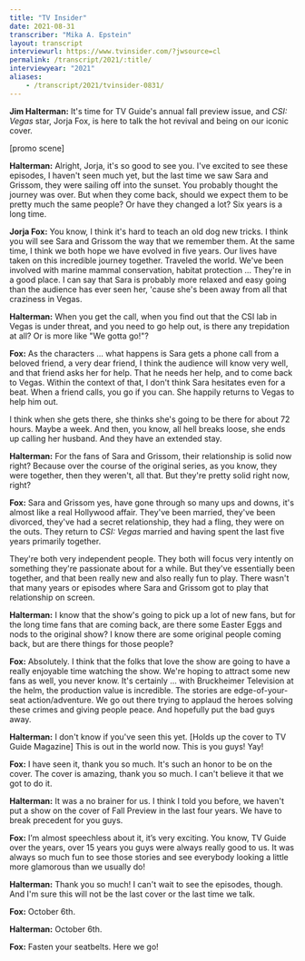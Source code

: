 ```yaml
---
title: "TV Insider"
date: 2021-08-31
transcriber: "Mika A. Epstein"
layout: transcript
interviewurl: https://www.tvinsider.com/?jwsource=cl
permalink: /transcript/2021/:title/
interviewyear: "2021"
aliases:
    - /transcript/2021/tvinsider-0831/
---
```


**Jim Halterman:** It's time for TV Guide's annual fall preview issue, and _CSI: Vegas_ star, Jorja Fox, is here to talk the hot revival and being on our iconic cover.

[promo scene]

**Halterman:** Alright, Jorja, it's so good to see you. I've excited to see these episodes, I haven't seen much yet, but the last time we saw Sara and Grissom, they were sailing off into the sunset. You probably thought the journey was over. But when they come back, should we expect them to be pretty much the same people? Or have they changed a lot? Six years is a long time.

**Jorja Fox:** You know, I think it's hard to teach an old dog new tricks. I think you will see Sara and Grissom the way that we remember them. At the same time, I think we both hope we have evolved in five years. Our lives have taken on this incredible journey together. Traveled the world. We've been involved with marine mammal conservation, habitat protection ... They're in a good place. I can say that Sara is probably more relaxed and easy going than the audience has ever seen her, 'cause she's been away from all that craziness in Vegas.

**Halterman:** When you get the call, when you find out that the CSI lab in Vegas is under threat, and you need to go help out, is there any trepidation at all? Or is more like "We gotta go!"?

**Fox:** As the characters ... what happens is Sara gets a phone call from a beloved friend, a very dear friend, I think the audience will know very well, and that friend asks her for help. That he needs her help, and to come back to Vegas. Within the context of that, I don't think Sara hesitates even for a beat. When a friend calls, you go if you can. She happily returns to Vegas to help him out.

I think when she gets there, she thinks she's going to be there for about 72 hours. Maybe a week. And then, you know, all hell breaks loose, she ends up calling her husband. And they have an extended stay.

**Halterman:** For the fans of Sara and Grissom, their relationship is solid now right? Because over the course of the original series, as you know, they were together, then they weren't, all that. But they're pretty solid right now, right?

**Fox:** Sara and Grissom yes, have gone through so many ups and downs, it's almost like a real Hollywood affair. They've been married, they've been divorced, they've had a secret relationship, they had a fling, they were on the outs. They return to _CSI: Vegas_ married and having spent the last five years primarily together.

They're both very independent people. They both will focus very intently on something they're passionate about for a while. But they've essentially been together, and that been really new and also really fun to play. There wasn't that many years or episodes where Sara and Grissom got to play that relationship on screen.

**Halterman:** I know that the show's going to pick up a lot of new fans, but for the long time fans that are coming back, are there some Easter Eggs and nods to the original show? I know there are some original people coming back, but are there things for those people?

**Fox:** Absolutely. I think that the folks that love the show are going to have a really enjoyable time watching the show. We're hoping to attract some new fans as well, you never know. It's certainly ... with Bruckheimer Television at the helm, the production value is incredible. The stories are edge-of-your-seat action/adventure. We go out there trying to applaud the heroes solving these crimes and giving people peace. And hopefully put the bad guys away.

**Halterman:** I don't know if you've seen this yet. [Holds up the cover to TV Guide Magazine] This is out in the world now. This is you guys! Yay!

**Fox:** I have seen it, thank you so much. It's such an honor to be on the cover. The cover is amazing, thank you so much. I can't believe it that we got to do it.

**Halterman:** It was a no brainer for us. I think I told you before, we haven't put a show on the cover of Fall Preview in the last four years. We have to break precedent for you guys.

**Fox:** I’m almost speechless about it, it’s very exciting. You know, TV Guide over the years, over 15 years you guys were always really good to us. It was always so much fun to see those stories and see everybody looking a little more glamorous than we usually do!

**Halterman:** Thank you so much! I can't wait to see the episodes, though. And I'm sure this will not be the last cover or the last time we talk.

**Fox:** October 6th.

**Halterman:** October 6th.

**Fox:** Fasten your seatbelts. Here we go!
